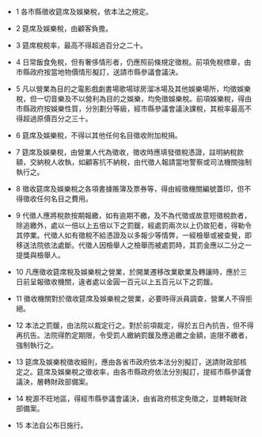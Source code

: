 * 1 各市縣徵收筵席及娛樂稅，依本法之規定。

* 2 筵席及娛樂稅，由顧客負擔。

* 3 筵席稅稅率，最高不得超過百分之二十。

* 4 日常飯食免稅，但有奢侈情形者，仍應照前條規定徵稅。前項免稅標章，由市縣政府按當地物價情形擬訂，送請市縣參議會議決。

* 5 凡以營業為目的之電影戲劇書場歌場球房溜冰場及其他娛樂場所，均徵娛樂稅，但一切音樂及不以營利為目的之娛樂，均免徵娛樂稅。前項娛樂稅，得由市縣政府按娛樂性質，分別劃分等級，經市縣參議會議決課稅，其稅率最高不得超過原價百分之三十。

* 6 筵席及娛樂稅，不得以其他任何名目徵收附加稅捐。

* 7 筵席及娛樂稅，由營業人代為徵收，徵收時應填發徵稅憑證，註明納稅款額，交納稅人收執，如顧客抗不納稅，由代徵人報請當地警察或司法機關強制執行之。

* 8 徵收筵席及娛樂稅之各項書據賬簿及票券等，得由經徵機關編號蓋印，但不得徵收任何名目之費用。

* 9 代徵人應將稅款按期報繳，如有逾期不繳，及不為代徵或故意短徵稅款者，除追繳外，處以一倍以上五倍以下之罰鍰，經處罰兩次以上仍故犯者，得勒令其停業。代徵人如有徵稅不給憑證及以多報少等情弊，一經檢舉或被查覺，即移送法院依法處斷。代徵人因檢舉人之檢舉而被處罰時，其罰金應以二分之一提獎與檢舉人。

* 10 凡應徵收筵席稅及娛樂稅之營業，於開業遷移改業歇業及轉讓時，應於三日前呈報徵收機關，違者處以金圓一百元以上五百元以下之罰鍰。

* 11 徵收機關對於徵收筵席及娛樂稅之營業，必要時得派員調查，營業人不得拒絕。

* 12 本法之罰鍰，由法院以裁定行之。對於前項裁定，得於五日內抗告，但不得再抗告。法院得酌定期限，令受罰人繳納罰鍰及應追繳之金額，逾限不繳者，強制執行之。

* 13 筵席及娛樂稅徵收細則，應由各省市政府依本法分別擬訂，送請財政部核定之。筵席及娛樂稅之徵收率，由各市縣政府依法分別擬訂，提經市縣參議會議決，層轉財政部備案。

* 14 稅源不旺地區，得經市縣參議會議決，由省政府核定免徵之，並轉報財政部備案。

* 15 本法自公布日施行。

